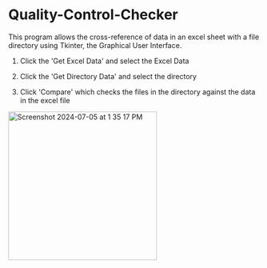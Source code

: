 # Quality-Control-Checker

This program allows the cross-reference of data in an excel sheet with a file directory using Tkinter, the Graphical User Interface.

1. Click the 'Get Excel Data' and select the Excel Data

2. Click the 'Get Directory Data' and select the directory

3. Click 'Compare' which checks the files in the directory against the data in the excel file


<img width="297" alt="Screenshot 2024-07-05 at 1 35 17 PM" src="https://github.com/gpad9/Quality-Control-Checker/assets/56141010/1872715e-949f-4782-9288-d6159b9fa2a5">
